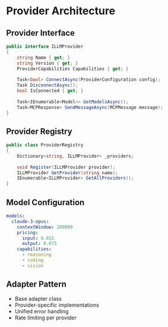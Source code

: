 # Provider Architecture

## Provider Interface
```csharp
public interface ILLMProvider
{
    string Name { get; }
    string Version { get; }
    ProviderCapabilities Capabilities { get; }
    
    Task<bool> ConnectAsync(ProviderConfiguration config);
    Task DisconnectAsync();
    bool IsConnected { get; }
    
    Task<IEnumerable<Model>> GetModelsAsync();
    Task<MCPResponse> SendMessageAsync(MCPMessage message);
}
```

## Provider Registry
```csharp
public class ProviderRegistry
{
    Dictionary<string, ILLMProvider> _providers;
    
    void Register(ILLMProvider provider);
    ILLMProvider GetProvider(string name);
    IEnumerable<ILLMProvider> GetAllProviders();
}
```

## Model Configuration
```yaml
models:
  claude-3-opus:
    contextWindow: 200000
    pricing:
      input: 0.015
      output: 0.075
    capabilities:
      - reasoning
      - coding
      - vision
```

## Adapter Pattern
- Base adapter class
- Provider-specific implementations
- Unified error handling
- Rate limiting per provider